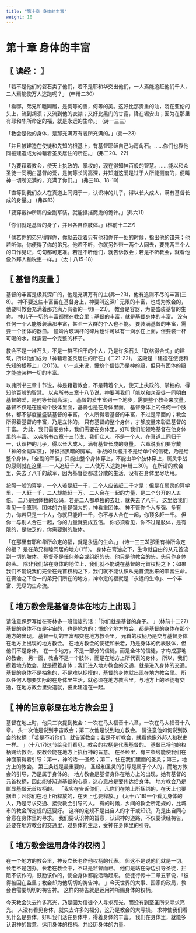 ```yaml
---
title: "第十章 身体的丰富"
weight: 10
---
```


# 第十章 身体的丰富


## 〖 读经： 〗

「若不是他们的磐石卖了他们，若不是耶和华交出他们，一人焉能追赶他们千人，二人焉能使万人逃跑呢？」
(申卅二30)

「看哪，弟兄和睦同居，是何等的善，何等的美。这好比那贵重的油，浇在亚伦的头上，流到胡须；又流到他的衣襟；又好比黑门的甘露，降在锡安山；因为在那里有耶和华所命定的福，就是永远的生命。」
(诗一三三)

「教会是他的身体，是那充满万有者所充满的。」(弗一23)

「并且被建造在使徒和先知的根基上，有基督耶稣自己为房角石。……你们也靠他同被建造成为神藉着圣灵居住的所在。」
(弗二20、22)

「为要藉着教会，使天上执政的、掌权的，现在得知神百般的智慧。……能以和众圣徒一同明白基督的爱，是何等长阔高深，并知道这爱是过于人所能测度的，便叫神一切所充满的，充满了你们。」
(弗三10、18-19)

「直等到我们众人在真道上同归于一，认识神的儿子，得以长大成人，满有基督长成的身量。」
(弗四13)

「要穿戴神所赐的全副军装，就能抵挡魔鬼的诡计。」(弗六11)

「你们就是基督的身子，并且各自作肢体。」(林前十二27)

「倘若你的弟兄得罪你，你就去趁着只有他和你在一处的时候，指出他的错来；他若听你，你便得了你的弟兄。他若不听，你就另外带一两个人同去，要凭两三个人的口作见证，句句都可定准。若是不听他们，就告诉教会；若是不听教会，就看他像外邦人和税吏一样。」
(太十八15-18)

## 〖 基督的度量 〗

基督的丰富是极其深广的，他是充满万有的主(弗一23)，他有追测不尽的丰富(三8)。
神不要这些丰富留在基督身上，神要叫这深广无限的丰富，也成为教会的，他要叫教会充满着那充满万有者的一切(一23)。
教会是容器，为要盛装基督的生命。
神儿子一切的丰富都摆在教会里；基督的丰富，就是基督身体的丰富。
没有任何一个人能够装满那丰富，甚至一大群的个人也不能。
要装满基督的丰富，需要一个团体的器皿。
憧蚧片玻璃杯的碎片也许可以有一滴水在上面，但要装一杯可喝的水，就需要一个完整的杯子。

教会不是一堆石头，不是一群不相干的个人，乃是许多石头「联络得合式」的建筑，所以他们成为「神藉着圣灵居住的所在」(二21-22)。
这殿是「建造在使徒和先知的根基上」(20节)。
小一点来说，憧蚧个信徒乃是神的殿，但只有团体的殿才能盛装神一切的丰富。

以弗所书三章十节说，神是藉着教会，不是藉着个人，使天上执政的、掌权的，得知他百般的智慧。
以弗所书三章十八节说，神要叫我们「能以和众圣徒一同明白基督的爱，是何等长阔高深」。
基督的爱丰富到一个地步，需要整个教会来度量。
基督不仅是在憧蚧个肢体里面，基督也是在身体里面。
基督身体上的任何一个肢体，都不够度量盛装基督的丰富。
个人所得着基督的丰富，不过是平面的；教会所得着基督的丰富，乃是立体的。
只有基督的整个身体，才够度量来彰显基督的丰富。
为此，我们需要身体，我们需要在身体里，好叫我们能领略基督在他身体里的丰富。
以弗所书四章十三节说，我们众人，不是一个人，在真道上同归于一，认识神的儿子，得以长大成人，满有基督长成的身量。
六章说我们要穿戴「神的全副军装」，好抵挡黑暗的魔军。
争战的兵器并不是给单个的信徒，乃是给整个身体，「全副的军装」只能由整个身体穿上，不能由单个肢体穿上，属灵争战的原则就在这里──一人追赶千人，二人使万人逃跑(申卅二30)。
在所谓的教会里，失去了八千的敌军，因为基督徒都过分散的生活，没有在身体里尽功用。

按照一般的算学，一个人若是赶一千，二个人应该赶二千才是：但是在属灵的算学里，一人赶一千，二人却能赶一万。
二人合在一起的力量，是二个分开的人五倍。
二乃是团体数的起码，若是二人都单独的去赶，就失去了八千。
这里给我们看见一个原则，团体的力量是强大的，神看重团体。
神不管你个人多强、多有力，你若只是一个人，你就只能赶一千，你不与人合在一起，你顶多赶一千。
但你一与别人合在一起，你的力量就变成五倍。
你必须看见，你不过是肢体，是有限的，是缺乏的，你需要别的肢体。

「在那里有耶和华所命定的福，就是永远的生命。」
(诗一三三3)那里有神所命定的福？
是在弟兄和睦同居的地方(1节)。
身体在膏油之下，生命就自由的从元首流到一切的肢体。
基督不是任何差会或组织的头，他只是他教会的头，头只作身体的头。
除非我们站在身体的地位上，我们就不能说在基督的元首权柄之下；如果我们不能说我们完全在元首权柄之下，我们就不能认识从元首流出来的丰富生命。
在膏油之下合一的弟兄们所在的地方，神命定的福就是「永远的生命」、一个丰富、无尽的生命流。

## 〖 地方教会是基督身体在地方上出现 〗

请注意保罗写给在哥林多一班信徒的话：「你们就是基督的身子。
」(林前十二27)基督的身体不仅是宇宙的，也是地方的；憧蚧个地方教会，都是基督的身体在那个地方的出现。
基督一切的丰富都交在地方教会里。
元首的权柄乃是交与基督身体在地方上出现的地方教会。
在地方教会的使徒和长老，乃是身体的代表肢体，但他们不是身体。
在一个地方，不是一部分的信徒，而是全体的信徒，才构成那地的教会。
另一面，教会不是一个肢体，而是在地方上所代表的身体。
所以，我们摸着地方教会，就是摸着身体；我们进入地方教会的交通，就是进入身体的交通。
基督的身体不是抽象的，不是难以捉摸的，基督的身体就出现在地方教会里。
所以任何人想要实际的在身体里生活，就必须在地方教会里，与地方上的圣徒有交通，在地方教会里受造就，彼此建造在一起。

## 〖 神的旨意彰显在地方教会里 〗

基督在地上时，他只二次提到教会：一次在马太福音十六章，一次在马太福音十八章。
头一次他是说到宇宙教会；第二次他是说到地方教会。
请注意他如何说到教会的权柄：「若是不听他们，就告诉教会；若是不听教会，就看他像外邦人和税吏一样。
」(十八17)这节给我们看见，教会的权柄是代表基督的。
基督已将他的权柄赐给教会，使教会能在地方上执行神的旨意。
在圣经里，有三条线能使我们在神面前得着引导：第一，神的话──圣经；第二，住在我们里面的圣灵；第三，地方上的教会。
第三条线是最重要的。
圣经和圣灵的引导是属于个人的，而地方教会的引导，乃是属于身体的。
地方教会是基督身体在地方上的出现，她有基督的元首权柄，因此能够知道基督的心意，这心意总是要传达给身体。
地方教会乃是彰显基督元首权柄的。
「我实在告诉你们，凡你们在地上所捆绑的，在天上也要捆绑；凡你们在地上所释放的，在天上也要释放。」
(太十八18)一个看见身体的人，乃是寻求交通、接受教会引导的人。
有的时候，乡间的教会所定规的，比城市的教会所定规的还要好。
这样的定规不是出自人的才干或知识，乃是出自同心合意在身体里的寻求。
我们要认识神的旨意，认识神的道路，不仅要读经祷告，还要在地方教会的交通里，过身体的生活，受神在身体里的引导。

## 〖 地方教会运用身体的权柄 〗

在一个地方的教会里，神设立长老作他权柄的代表。
但这不是说他们就是一切。
长老不是包办，长老在教会中，不过是监督而已。
他们是站在旁边引导圣徒，拦阻不该作的，鼓励该作的，使全身体都能活动起来。
使徒行传十二章五节说，「彼得被囚在监里；教会却为他切切的祷告神。
」今天世界的大事、国家的政局，教会也需要切切的祷告神。
这样的祷告就是运用神所赐身体的权柄。

今天教会失去许多亮光，乃是因为信徒个人寻求亮光，而没有到至圣所来寻求亮光。
人没有看见身体，就失去许多的福分，这乃是教会的大亏损。
求神使我们看见什么是身体，好叫我们活在身体中，得着身体的丰富。
我们在身体里，就能多认识神的旨意，运用身体的权柄，并经历身体的力量。
